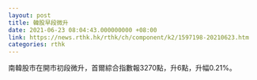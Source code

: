 ```yaml
---
layout: post
title: 韓股早段微升
date: 2021-06-23 08:04:43.000000000 +08:00
link: https://news.rthk.hk/rthk/ch/component/k2/1597198-20210623.htm
categories: rthk
---
```


南韓股市在開市初段微升，首爾綜合指數報3270點，升6點，升幅0.21%。
